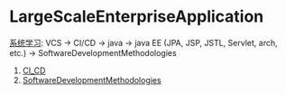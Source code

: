 # LargeScaleEnterpriseApplication

[系统学习](KKC_LSEA_0b00000000.pdf): VCS -> CI/CD -> java -> java EE (JPA, JSP, JSTL, Servlet, arch, etc.) -> SoftwareDevelopmentMethodologies

1. [CI_CD](CI_CD.md)
2. [SoftwareDevelopmentMethodologies](SoftwareDevelopmentMethodologies.md)